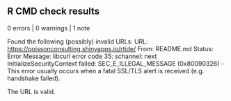 ## R CMD check results

0 errors | 0 warnings | 1 note

Found the following (possibly) invalid URLs:
  URL: https://poissonconsulting.shinyapps.io/rtide/
    From: README.md
    Status: Error
    Message: libcurl error code 35:
      	schannel: next InitializeSecurityContext failed: SEC_E_ILLEGAL_MESSAGE (0x80090326) - This error usually occurs when a fatal SSL/TLS alert is received (e.g. handshake failed).

The URL is valid.
